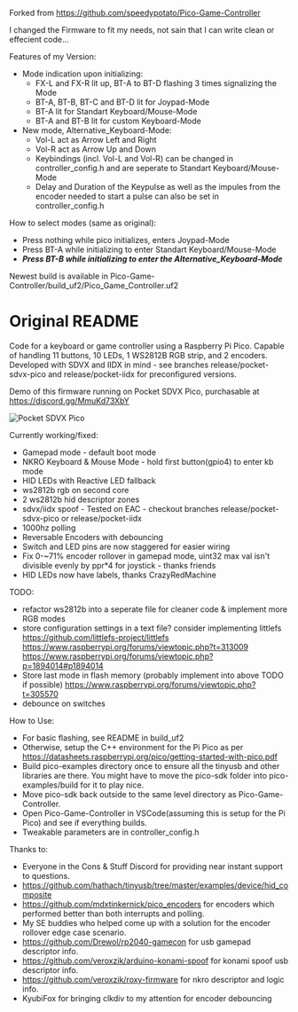 Forked from https://github.com/speedypotato/Pico-Game-Controller

I changed the Firmware to fit my needs, not sain that I can write clean or effecient code...

Features of my Version:
- Mode indication upon initializing:
  - FX-L and FX-R lit up, BT-A to BT-D flashing 3 times signalizing the Mode
  - BT-A, BT-B, BT-C and BT-D lit for Joypad-Mode
  - BT-A lit for Standart Keyboard/Mouse-Mode
  - BT-A and BT-B lit for custom Keyboard-Mode
- New mode, Alternative_Keyboard-Mode:
  - Vol-L act as Arrow Left and Right
  - Vol-R act as Arrow Up and Down
  - Keybindings (incl. Vol-L and Vol-R) can be changed in controller_config.h and are seperate to Standart Keyboard/Mouse-Mode
  - Delay and Duration of the Keypulse as well as the impules from the encoder needed to start a pulse can also be set in controller_config.h

How to select modes (same as original):
- Press nothing while pico initializes, enters Joypad-Mode
- Press BT-A while initializing to enter Standart Keyboard/Mouse-Mode
- ***Press BT-B while initializing to enter the Alternative_Keyboard-Mode***

Newest build is available in Pico-Game-Controller/build_uf2/Pico_Game_Controller.uf2

# Original README
Code for a keyboard or game controller using a Raspberry Pi Pico. Capable of handling 11 buttons, 10 LEDs, 1 WS2812B RGB strip, and 2 encoders.  Developed with SDVX and IIDX in mind - see branches release/pocket-sdvx-pico and release/pocket-iidx for preconfigured versions.

Demo of this firmware running on Pocket SDVX Pico, purchasable at https://discord.gg/MmuKd73XbY

![Pocket SDVX Pico](demo.gif)

Currently working/fixed:

- Gamepad mode - default boot mode
- NKRO Keyboard & Mouse Mode - hold first button(gpio4) to enter kb mode
- HID LEDs with Reactive LED fallback
- ws2812b rgb on second core
- 2 ws2812b hid descriptor zones
- sdvx/iidx spoof - Tested on EAC - checkout branches release/pocket-sdvx-pico or release/pocket-iidx
- 1000hz polling
- Reversable Encoders with debouncing
- Switch and LED pins are now staggered for easier wiring
- Fix 0-~71% encoder rollover in gamepad mode, uint32 max val isn't divisible evenly by ppr\*4 for joystick - thanks friends
- HID LEDs now have labels, thanks CrazyRedMachine

TODO:

- refactor ws2812b into a seperate file for cleaner code & implement more RGB modes
- store configuration settings in a text file? consider implementing littlefs https://github.com/littlefs-project/littlefs https://www.raspberrypi.org/forums/viewtopic.php?t=313009 https://www.raspberrypi.org/forums/viewtopic.php?p=1894014#p1894014
- Store last mode in flash memory (probably implement into above TODO if possible) https://www.raspberrypi.org/forums/viewtopic.php?t=305570
- debounce on switches

How to Use:

- For basic flashing, see README in build_uf2
- Otherwise, setup the C++ environment for the Pi Pico as per https://datasheets.raspberrypi.org/pico/getting-started-with-pico.pdf
- Build pico-examples directory once to ensure all the tinyusb and other libraries are there. You might have to move the pico-sdk folder into pico-examples/build for it to play nice.
- Move pico-sdk back outside to the same level directory as Pico-Game-Controller.
- Open Pico-Game-Controller in VSCode(assuming this is setup for the Pi Pico) and see if everything builds.
- Tweakable parameters are in controller_config.h

Thanks to:

- Everyone in the Cons & Stuff Discord for providing near instant support to questions.
- https://github.com/hathach/tinyusb/tree/master/examples/device/hid_composite
- https://github.com/mdxtinkernick/pico_encoders for encoders which performed better than both interrupts and polling.
- My SE buddies who helped come up with a solution for the encoder rollover edge case scenario.
- https://github.com/Drewol/rp2040-gamecon for usb gamepad descriptor info.
- https://github.com/veroxzik/arduino-konami-spoof for konami spoof usb descriptor info.
- https://github.com/veroxzik/roxy-firmware for nkro descriptor and logic info.
- KyubiFox for bringing clkdiv to my attention for encoder debouncing
